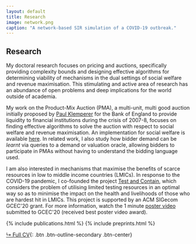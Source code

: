 ```yaml
---
layout: default
title: Research
image: network.png
caption: "A network-based SIR simulation of a COVID-19 outbreak."
---
```


## Research
My doctoral research focuses on pricing and auctions, specifically providing complexity
bounds and designing effective algorithms for determining viability of mechanisms in the
dual settings of social welfare and revenue maximisation. This stimulating and active area of
research has an abundance of open problems and deep implications for the world outside of
academia.

My work on the Product-Mix Auction (PMA), a multi-unit, multi good auction initially
proposed by [Paul Klemperer](http://www.paulklemperer.org) for the Bank of England to provide
liquidity to financial institutions during the crisis of 2007-8, focuses on finding
effective algorithms to solve the auction with respect to social welfare and revenue
maximisation. An implementation for social welfare is available
[here](https://github.com/edwinlock/product-mix). In related work, I also study how bidder demand
can be *learnt* via queries to a demand or valuation oracle, allowing bidders to participate in PMAs
without having to understand the bidding language used.

I am also interested in mechanisms that maximise the benefits of scarce resources in low to
middle income countries (LMICs). In response to the COVID-19 pandemic, I co-founded the
project [Test and Contain](http://testandcontain.com), which considers the problem of utilising
limited testing resources in an optimal way so as to minimise the impact on the health and
livelihoods of those who are hardest hit in LMICs. This project is supported by an ACM SIGecom
GCEC'20 grant. For more information, watch the 1 minute
[poster video](https://www.youtube.com/watch?v=RHAzUeewFP0)
submitted to GCEC'20 (received best poster video award).

{% include publications.html %}
{% include preprints.html %}  
  

[↳ Full CV](assets/files/cv.pdf){: .btn .btn-outline-secondary .btn-center}